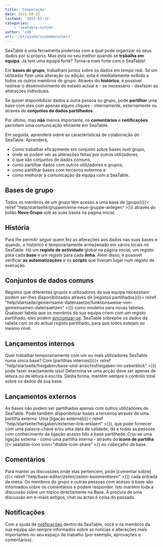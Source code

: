 ```yaml
---
title: 'Cooperação'
date: 2022-08-25
lastmod: '2023-03-15'
categories:
    - 'seatable-nutzen'
author: 'cdb'
url: '/pt/ajuda/zusammenarbeit'
---
```


SeaTable é uma ferramenta poderosa com a qual pode organizar os seus dados por si próprio. Mas está no seu melhor quando se **trabalha em equipa**. Já tem uma equipa forte? Torna-a mais forte com o SeaTable!

Em **bases de grupo**, trabalham juntos sobre os dados em tempo real. Se um utilizador fizer uma alteração ou adição, esta é imediatamente exibida a todos os outros membros do grupo. Através do **histórico**, é possível rastrear o desenvolvimento do estado actual e - se necessário - desfazer as alterações individuais.

Se quiser disponibilizar dados a outra pessoa ou grupo, pode **partilhar** uma base com eles com apenas alguns cliques - internamente, externamente ou através de **conjuntos de dados partilhados**.

Por último, mas **não** menos importante, os **comentários** e **notificações** permitem uma comunicação eficiente em SeaTable.

Em seguida, aprenderá sobre as características de colaboração do SeaTable. Aprenderá,

- Como trabalhar eficazmente em conjunto sobre bases num grupo,
- onde se podem ver as alterações feitas por outros utilizadores,
- o que são conjuntos de dados comuns,
- como partilhar dados com outros utilizadores e grupos,
- como partilhar bases com terceiros externos e
- como melhorar a comunicação da equipa com a SeaTable.

## Bases de grupo

Todos os membros de um grupo têm acesso a uma base de [grupo]({{< relref "help/startseite/gruppen/eine-neue-gruppe-anlegen" >}}) através do botão **Novo Grupo** sob as suas bases na página inicial.

## História

Para lhe permitir seguir quem fez as alterações aos dados nas suas bases e quando, o histórico é temporariamente armazenado em vários locais no SeaTable. Há um **registo de actividade** global na página inicial, um registo para cada **base** e um registo para cada **linha**. Além disso, é possível verificar **as automatizações** e os **scripts** que tiveram lugar num registo de execução.

## Conjuntos de dados comuns

Registos que diferentes grupos e utilizadores da sua equipa necessitam podem ser-lhes disponibilizados através de [registos partilhados]({{< relref "help/startseite/gemeinsame-datensaetze/funktionsweise-von-gemeinsamen-datensaetzen" >}}) como modelos para novas tabelas. Qualquer tabela que os membros da sua equipa criem com um registo partilhado, eles podem [sincronizar-se](https://seatable.io/pt/docs/gemeinsame-datensaetze/synchronisation-eines-gemeinsamen-datensatzes/). SeaTable sobrepõe os dados da tabela com os do actual registo partilhado, para que todos estejam ao mesmo nível.

## Lançamentos internos

Quer trabalhar temporariamente com um ou mais utilizadores SeaTable numa única base? Com [partilhas internas]({{< relref "help/startseite/freigaben/base-und-ansichtsfreigaben-im-ueberblick" >}}) pode fazer exactamente isso! Determina se uma acção deve ser apenas de leitura ou de leitura e escrita. Desta forma, mantém sempre o controlo total sobre os dados da sua base.

## Lançamentos externos

As bases não podem ser partilhadas apenas com outros utilizadores de SeaTable. Pode também disponibilizar bases a terceiros através de uma partilha externa. Uma [ligação externa]({{< relref "help/startseite/freigaben/externer-link-erklaert" >}}), que pode fornecer com uma palavra-chave e/ou uma data de validade, dá a todas as pessoas com conhecimento da ligação acesso lido à base partilhada. Cria-se uma ligação externa - como uma partilha interna - através do **ícone de partilha** {{< seatable-icon icon="dtable-icon-share" >}} no cabeçalho da base.

## Comentários

Para manter as discussões onde elas pertencem, pode [comentar sobre]({{< relref "help/base-editor/zeilen/zeilen-kommentieren" >}}) cada entrada da mesa. Os membros do grupo e outras pessoas com acesso à base são informados sobre os comentários e podem responder. Isto mantém toda a discussão sobre um tópico directamente na Base. A procura de uma discussão em e-mails antigos, chat ou actas é coisa do passado.

## Notificações

Com a ajuda de [notificações](https://seatable.io/pt/docs/benachrichtigungen/sinn-und-zweck-von-benachrichtigungen-in-seatable/) dentro da SeaTable, você e os membros da sua equipa são sempre informados sobre as notícias e alterações mais importantes no seu espaço de trabalho (por exemplo, aprovações e comentários).
